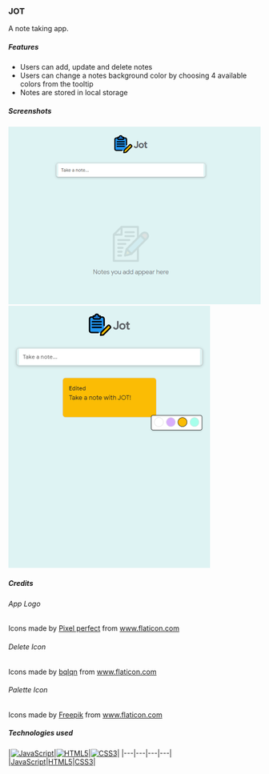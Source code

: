 ### JOT

A note taking app. 

##### Features
- Users can add, update and delete notes
- Users can change a notes background color by choosing 4 available colors from the tooltip
- Notes are stored in local storage

##### Screenshots

 <img src="./assets/jot-desktop.png" title="Desktop" alt='Desktop screenshot'>

 <img src="./assets/jot-with-note.png"  title="Jot with a note" alt='App screenshot'>
  
##### Credits

###### App Logo
<div>Icons made by <a href="https://icon54.com/" title="Pixel perfect">Pixel perfect</a> from <a href="https://www.flaticon.com/" title="Flaticon">www.flaticon.com</a></div>

###### Delete Icon
<div>Icons made by <a href="https://www.flaticon.com/authors/bqlqn" title="bqlqn">bqlqn</a> from <a href="https://www.flaticon.com/" title="Flaticon">www.flaticon.com</a></div>

###### Palette Icon
<div>Icons made by <a href="https://www.flaticon.com/authors/freepik" title="Freepik">Freepik</a> from <a href="https://www.flaticon.com/" title="Flaticon">www.flaticon.com</a></div>

##### Technologies used

|<a href="https://developer.mozilla.org/en-US/docs/Web/JavaScript"><img alt="JavaScript" src="https://seeklogo.net/wp-content/uploads/2015/07/javascript-logo-vector-download.jpg" width=100></a>|<a href="https://developer.mozilla.org/en-US/docs/Web/Guide/HTML/HTML5"><img alt="HTML5" src="https://cdn4.iconfinder.com/data/icons/flat-brand-logo-2/512/html5-512.png" width=100></a>|<a href="https://www.postgresql.org/download/"><img alt="CSS3" src="https://www.iconninja.com/files/752/618/436/css-internet-technology-website-web-style-css3-icon.svg" width=100></a>|
|---|---|---|---|
|[JavaScript](https://developer.mozilla.org/en-US/docs/Web/JavaScript)|[HTML5](https://developer.mozilla.org/en-US/docs/Web/Guide/HTML/HTML5)|[CSS3](https://developer.mozilla.org/en-US/docs/Archive/CSS3)|

